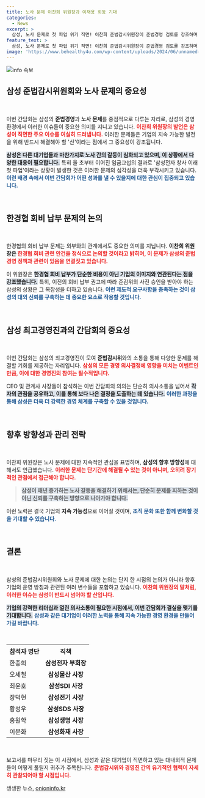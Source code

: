 ```yaml
---
title: 노사 문제 이찬희 위원장과 이재용 회동 기대
categories:
  - News
excerpt: >
  삼성, 노사 문제로 첫 파업 위기 직면! 이찬희 준법감시위원장이 준법경영 검토를 강조하며 회비 납부 논의도 진행. 긴장감이 감도는 회의 속, 삼성의 미래는 어떻게 될까? 
feature_text: >
  삼성, 노사 문제로 첫 파업 위기 직면! 이찬희 준법감시위원장이 준법경영 검토를 강조하며 회비 납부 논의도 진행. 긴장감이 감도는 회의 속, 삼성의 미래는 어떻게 될까? 
image: 'https://www.behealthy4u.com/wp-content/uploads/2024/06/unnamed-file.png'
---
```


<p><img src="https://www.behealthy4u.com/wp-content/uploads/2024/06/unnamed-file.png" alt="info 속보" /></p>

<h2 data-ke-size="size26">삼성 준법감시위원회와 노사 문제의 중요성</h2>

<p data-ke-size="size16">&nbsp;</p>

<p>이번 간담회는 삼성의 <b>준법경영</b>과 <b>노사 문제</b>를 중점적으로 다루는 자리로, 삼성의 경영 환경에서 이러한 이슈들이 중요한 의미를 지니고 있습니다. <b><span style="color: #ee2323;">이찬희 위원장의 발언은 삼성이 직면한 주요 이슈를 여실히 드러냅니다.</span></b> 이러한 문제들은 기업의 지속 가능한 발전을 위해 반드시 해결해야 할 '산'이라는 점에서 그 중요성이 강조됩니다. </p>

<p><b><span style="background-color: #21538527;">삼성은 다른 대기업들과 마찬가지로 노사 간의 갈등이 심화되고 있으며, 이 상황에서 다양한 대응이 필요합니다.</span></b> 특히 올 초부터 이어진 임금교섭의 결과로 '삼성전자 창사 이래 첫 파업'이라는 상황이 발생한 것은 이러한 문제의 심각성을 더욱 부각시키고 있습니다. <b><span style="color: #1a5490;">이런 배경 속에서 이번 간담회가 어떤 성과를 낼 수 있을지에 대한 관심이 집중되고 있습니다.</span></b></p>

<p data-ke-size="size16">&nbsp;</p>

<h2 data-ke-size="size26">한경협 회비 납부 문제의 논의</h2>

<p data-ke-size="size16">&nbsp;</p>

<p>한경협의 회비 납부 문제는 외부와의 관계에서도 중요한 의미를 지닙니다. <b>이찬희 위원장은 </b><b><span style="color: #ee2323;">한경협 회비 관련 안건을 정식으로 논의할 것이라고 밝히며, 이 문제가 삼성의 준법경영 정책과 관련이 있음을 연결짓고 있습니다.</span></b> </p>

<p>이 위원장은 <b><span style="background-color: #21538527;">한경협 회비 납부가 단순한 비용이 아닌 기업의 이미지와 연관된다는 점을 강조했습니다.</span></b> 특히, 이전의 회비 납부 권고에 따라 준감위의 사전 승인을 받아야 하는 삼성의 상황은 그 복잡성을 더하고 있습니다. <b><span style="color: #1a5490;">이런 제도적 요구사항을 충족하는 것이 삼성의 대외 신뢰를 구축하는 데 중요한 요소로 작용할 것입니다.</span></b></p>

<p data-ke-size="size16">&nbsp;</p>

<h2 data-ke-size="size26">삼성 최고경영진과의 간담회의 중요성</h2>

<p data-ke-size="size16">&nbsp;</p>

<p>이번 간담회는 삼성의 최고경영진이 모여 <b>준법감시위</b>와의 소통을 통해 다양한 문제를 해결할 기회를 제공하는 자리입니다. <b><span style="color: #ee2323;">삼성의 모든 경영 의사결정에 영향을 미치는 이벤트인 만큼, 이에 대한 경영진의 참여는 필수적입니다.</span></b> </p>

<p>CEO 및 관계사 사장들이 참석하는 이번 간담회의 의의는 단순히 의사소통을 넘어서 <b><span style="background-color: #21538527;">각자의 관점을 공유하고, 이를 통해 보다 나은 결정을 도출하는 데 있습니다.</span></b> <b><span style="color: #1a5490;">이러한 과정을 통해 삼성은 더욱 더 강력한 경영 체계를 구축할 수 있을 것입니다.</span></b></p>

<p data-ke-size="size16">&nbsp;</p>

<h2 data-ke-size="size26">향후 방향성과 관리 전략</h2>

<p data-ke-size="size16">&nbsp;</p>

<p>이찬희 위원장은 노사 문제에 대한 지속적인 관심을 표명하며, <b>삼성의 향후 방향성</b>에 대해서도 언급했습니다. <b><span style="color: #ee2323;">이러한 문제는 단기간에 해결될 수 있는 것이 아니며, 오히려 장기적인 관점에서 접근해야 합니다.</span></b> </p>

<blockquote>
<b><span style="background-color: #21538527;">삼성이 매년 증가하는 노사 갈등을 해결하기 위해서는, 단순히 문제를 피하는 것이 아닌 신뢰를 구축하는 방향으로 나아가야 합니다.</span></b>
</blockquote>

<p>이런 노력은 결국 기업의 <b>지속 가능성</b>으로 이어질 것이며, <b><span style="color: #1a5490;">조직 문화 또한 함께 변화할 것을 기대할 수 있습니다.</span></b> </p>

<p data-ke-size="size16">&nbsp;</p>

<h2 data-ke-size="size26">결론</h2>

<p data-ke-size="size16">&nbsp;</p>

<p>삼성의 준법감시위원회와 노사 문제에 대한 논의는 단지 한 시점의 논의가 아니라 향후 기업의 운영 방침과 관련된 여러 변수들을 포함하고 있습니다. <b><span style="color: #ee2323;">이찬희 위원장의 말처럼, 이러한 이슈는 삼성이 반드시 넘어야 할 산입니다.</span></b> </p>

<p><b><span style="background-color: #21538527;">기업의 강력한 리더십과 열린 의사소통이 필요한 시점에서, 이번 간담회가 결실을 맺기를 기대합니다.</span></b> <b><span style="color: #1a5490;">삼성과 같은 대기업이 이러한 노력을 통해 지속 가능한 경영 환경을 만들어가길 바랍니다.</span></b> </p>

<p data-ke-size="size16">&nbsp;</p> 

<table>
    <tr>
        <th>참석자 명단</th>
        <th style="text-align: center; height: 17px;"><b>직책</b></th>
    </tr>
    <tr>
        <td>한종희</td>
        <td style="text-align: center; height: 17px;"><b>삼성전자 부회장</b></td>
    </tr>
    <tr>
        <td>오세철</td>
        <td style="text-align: center; height: 17px;"><b>삼성물산 사장</b></td>
    </tr>
    <tr>
        <td>최윤호</td>
        <td style="text-align: center; height: 17px;"><b>삼성SDI 사장</b></td>
    </tr>
    <tr>
        <td>장덕현</td>
        <td style="text-align: center; height: 17px;"><b>삼성전기 사장</b></td>
    </tr>
    <tr>
        <td>황성우</td>
        <td style="text-align: center; height: 17px;"><b>삼성SDS 사장</b></td>
    </tr>
    <tr>
        <td>홍원학</td>
        <td style="text-align: center; height: 17px;"><b>삼성생명 사장</b></td>
    </tr>
    <tr>
        <td>이문화</td>
        <td style="text-align: center; height: 17px;"><b>삼성화재 사장</b></td>
    </tr>
</table>

<p data-ke-size="size16">&nbsp;</p>

<p>보고서를 마무리 짓는 이 시점에서, 삼성과 같은 대기업이 직면하고 있는 대내외적 문제들이 어떻게 풀릴지 귀추가 주목됩니다. <b><span style="color: #ee2323;">준법감시위와 경영진 간의 유기적인 협력이 자세히 관찰되어야 할 시점입니다.</span></b></p>
생생한 뉴스, <a href="https://onioninfo.kr" rel="dofollow">onioninfo.kr</a>


